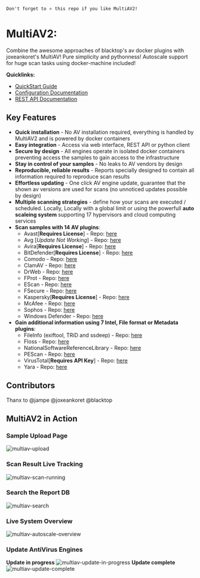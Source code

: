```
Don't forget to ⭐ this repo if you like MultiAV2!
```

MultiAV2:
=======================
Combine the awesome approaches of blacktop's av docker plugins with joxeankoret's MultiAV! Pure simplicity and pythonness! Autoscale support for huge scan tasks using docker-machine included!

**Quicklinks:**
- [QuickStart Guide](https://github.com/sakkiii/MultiAV2/wiki/QuickStart-Guide)
- [Configuration Documentation](https://github.com/sakkiii/MultiAV2/wiki/Configuration)
- [REST API Documentation](https://github.com/sakkiii/MultiAV2/wiki/REST-API)

## Key Features

* **Quick installation** - No AV installation required, everything is handled by MultiAV2 and is powered by docker containers
* **Easy integration** - Access via web interface, REST API or python client
* **Secure by design** - All engines operate in isolated docker containers preventing access the samples to gain access to the infrastructure
* **Stay in control of your samples** - No leaks to AV vendors by design
* **Reproducible, reliable results** - Reports specially designed to contain all information required to reproduce scan results
* **Effortless updating** - One click AV engine update, guarantee that the shown av versions are used for scans (no unnoticed updates possible by design)
* **Multiple scanning strategies** - define how your scans are executed / scheduled. Locally, Locally with a global limit or using the powerfull **auto scaleing system** supporting 17 hypervisors and cloud computing services
* **Scan samples with 14 AV plugins**:
  * Avast[**Requires License**] - Repo: [here](https://github.com/malice-plugins/avast)
  * Avg [*Update Not Working*] - Repo: [here](https://github.com/malice-plugins/avg)
  * Avira[**Requires License**] - Repo: [here](https://github.com/malice-plugins/avira)
  * BitDefender[**Requires License**] - Repo: [here](https://github.com/malice-plugins/bitdefender)
  * Comodo - Repo: [here](https://github.com/malice-plugins/comodo)
  * ClamAV - Repo: [here](https://github.com/malice-plugins/clamav)
  * DrWeb - Repo: [here](https://github.com/malice-plugins/drweb)
  * FProt - Repo: [here](https://github.com/malice-plugins/fprot)
  * EScan - Repo: [here](https://github.com/malice-plugins/escan)
  * FSecure - Repo: [here](https://github.com/malice-plugins/fsecure)
  * Kaspersky[**Requires License**] - Repo: [here](https://github.com/malice-plugins/kaspersky)
  * McAfee - Repo: [here](https://github.com/malice-plugins/mcafee)
  * Sophos - Repo: [here](https://github.com/malice-plugins/sophos)
  * Windows Defender - Repo: [here](https://github.com/malice-plugins/windows-defender)
* **Gain additional information using 7 Intel, File format or Metadata plugins**:
  * FileInfo (exiftool, TRiD and ssdeep) - Repo: [here](https://github.com/malice-plugins/fileinfo)
  * Floss - Repo: [here](https://github.com/malice-plugins/floss)
  * NationalSoftwareReferenceLibrary - Repo: [here](https://github.com/malice-plugins/nsrl)
  * PEScan - Repo: [here](https://github.com/malice-plugins/pescan)
  * VirusTotal[**Requires API Key**] - Repo: [here](https://github.com/malice-plugins/virustotal)
  * Yara - Repo: [here](https://github.com/malice-plugins/yara)
  
## Contributors
Thanx to @jampe @joxeankoret @blacktop

## MultiAV2 in Action
### Sample Upload Page

![multiav-upload](https://raw.githubusercontent.com/sakkiii/MultiAV2/master/docs/images/multiav-upload.png)

### Scan Result Live Tracking

![multiav-scan-running](https://raw.githubusercontent.com/sakkiii/MultiAV2/master/docs/images/multiav-scan-running.png)

### Search the Report DB

![multiav-search](https://raw.githubusercontent.com/sakkiii/MultiAV2/master/docs/images/multiav-search.png)

### Live System Overview

![multiav-autoscale-overview](https://raw.githubusercontent.com/sakkiii/MultiAV2/main/docs/images/multiav-autoscale-overview.png)

### Update AntiVirus Engines
**Update in progress**
![multiav-update-in-progress](https://raw.githubusercontent.com/sakkiii/MultiAV2/main/docs/images/multiav-update-in-progress.png)
**Update complete**
![multiav-update-complete](https://raw.githubusercontent.com/sakkiii/MultiAV2/master/docs/images/multiav-update-complete.png)

